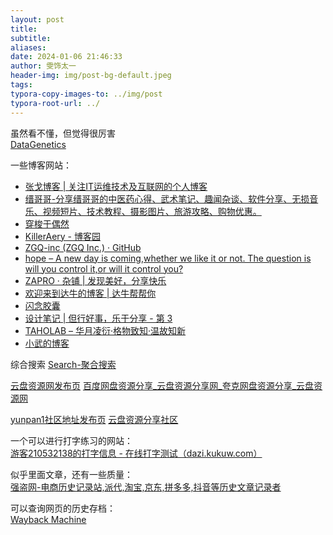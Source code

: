 ```yaml
---
layout: post
title: 
subtitle: 
aliases: 
date: 2024-01-06 21:46:33
author: 雯饰太一
header-img: img/post-bg-default.jpeg
tags: 
typora-copy-images-to: ../img/post
typora-root-url: ../
---
```


虽然看不懂，但觉得很厉害  
[DataGenetics](https://datagenetics.com/index.html)

一些博客网站：

- [张戈博客 &#124; 关注IT运维技术及互联网的个人博客](https://zhangge.net/)
- [缙哥哥-分享缙哥哥的中医药心得、武术笔记、趣闻杂谈、软件分享、无损音乐、视频短片、技术教程、摄影图片、旅游攻略、购物优惠。](https://www.dujin.org/)
- [穿梭于偶然](https://www.csyor.com/)
- [KillerAery - 博客园](https://www.cnblogs.com/KillerAery/)
- [ZGQ-inc (ZGQ Inc.) · GitHub](https://github.com/ZGQ-inc)
- [hope – A new day is coming,whether we like it or not. The question is will you control it,or will it control you?](https://tiramisutes.github.io/)
- [ZAPRO · 杂铺 | 发现美好，分享快乐](https://tmioe.com/)
- [欢迎来到达牛的博客 | 达牛帮帮你](https://www.dnbbn.com/)  
- [闪念胶囊](https://notion.ccm.ink/)
- [设计笔记 | 但行好事，乐于分享 - 第 3](https://www.shejibiji.com/page/3/)  
- [TAHOLAB – 华月凌衍·格物致知·温故知新](https://www.taholab.com/)  
- [小武的博客](https://fivezh.github.io/)



综合搜索
[Search-聚合搜索](https://tools.jishusongshu.com/search/)

[云盘资源网发布页](https://docs.qq.com/doc/DTVhJR1RibVNEUmJB)
[百度网盘资源分享\_云盘资源分享网\_夸克网盘资源分享\_云盘资源网](https://www.yunpanziyuan.xyz/)

[yunpan1社区地址发布页](https://www.kdocs.cn/l/ce6gIRGCAzW3)
[云盘资源分享社区](https://yunpan1.cc/)

一个可以进行打字练习的网站：  
[游客210532138的打字信息 - 在线打字测试（dazi.kukuw.com）](https://dazi.kukuw.com/info_my.php?id=188148915)

似乎里面文章，还有一些质量：  
[强盗网-电商历史记录站,派代,淘宝,京东,拼多多,抖音等历史文章记录者](http://www.cnqd.net/)

可以查询网页的历史存档：  
[Wayback Machine](https://web.archive.org/)